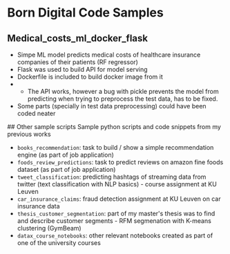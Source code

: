 # Born Digital Code Samples

## Medical_costs_ml_docker_flask
- Simpe ML model predicts medical costs of healthcare insurance companies of their patients (RF regressor)
- Flask was used to build API for model serving
- Dockerfile is included to build docker image from it
- * The API works, however a bug with pickle prevents the model from predicting when trying to preprocess the test data, has to be fixed.
- Some parts (specially in test data preprocessing) could have been coded neater


## Other sample scripts
Sample python scripts and code snippets from my previous works

- `books_recommendation`: task to build / show a simple recommendation engine (as part of job application)
- `foods_review_predictions`: task to predict reviews on amazon fine foods dataset (as part of job application)
- `tweet_classification`: predicting hashtags of streaming data from twitter (text classification with NLP basics) - course assignment at KU Leuven
- `car_insurance_claims`: fraud detection assignment at KU Leuven on car insurance data
- `thesis_customer_segmentation`: part of my master's thesis was to find and describe customer segments - RFM segmenation with K-means clustering (GymBeam)
- `datax_course_notebooks`: other relevant notebooks created as part of one of the university courses
